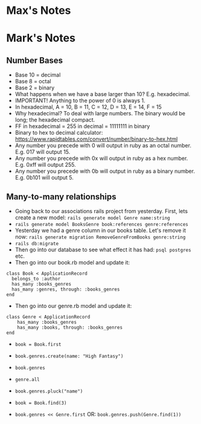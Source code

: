 # Max's Notes


# Mark's Notes

## Number Bases

- Base 10 = decimal
- Base 8 = octal
- Base 2 = binary
- What happens when we have a base larger than 10? E.g. hexadecimal.
- IMPORTANT! Anything to the power of 0 is always 1.
- In hexadecimal, A = 10, B = 11, C = 12, D = 13, E = 14, F = 15
- Why hexadecimal? To deal with large numbers. The binary would be long; the hexadecimal compact.
- FF in hexadecimal = 255 in decimal = 11111111 in binary
- Binary to hex to decimal calculator: https://www.rapidtables.com/convert/number/binary-to-hex.html
- Any number you precede with 0 will output in ruby as an octal number. E.g. 017 will output 15.
- Any number you precede with 0x will output in ruby as a hex number. E.g. 0xff will output 255.
- Any number you precede with 0b will output in ruby as a binary number. E.g. 0b101 will output 5.

## Many-to-many relationships

- Going back to our associations rails project from yesterday. First, lets create a new model: `rails generate model Genre name:string`
- `rails generate model BooksGenre book:references genre:references`
- Yesterday we had a genre column in our books table. Let's remove it now: `rails generate migration RemoveGenreFromBooks genre:string`
- `rails db:migrate`
- Then go into our database to see what effect it has had: `psql postgres` etc.
- Then go into our book.rb model and update it:
```
class Book < ApplicationRecord
  belongs_to :author
  has_many :books_genres
  has_many :genres, through: :books_genres
end
```
- Then go into our genre.rb model and update it:
```
class Genre < ApplicationRecord
	has_many :books_genres
	has_many :books, through: :books_genres 
end
```
- `book = Book.first`
- `book.genres.create(name: "High Fantasy")`
- `book.genres`
- `genre.all`
- `book.genres.pluck("name")`

- `book = Book.find(3)`
- `book.genres << Genre.first`  OR: `book.genres.push(Genre.find(1))`

